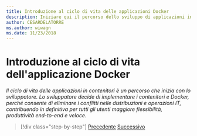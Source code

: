 ```yaml
---
title: Introduzione al ciclo di vita delle applicazioni Docker
description: Iniziare qui il percorso dello sviluppo di applicazioni in contenitori.
author: CESARDELATORRE
ms.author: wiwagn
ms.date: 11/23/2018
---
```

# <a name="introduction-tothe-docker-application-life-cycle"></a>Introduzione al ciclo di vita dell'applicazione Docker

*Il ciclo di vita delle applicazioni in contenitori è un percorso che inizia con lo sviluppatore. Lo sviluppatore decide di implementare i contenitori e Docker, perché consente di eliminare i conflitti nelle distribuzioni e operazioni IT, contribuendo in definitiva per tutti gli utenti maggiore flessibilità, produttività end-to-end e veloce.*

>[!div class="step-by-step"]
>[Precedente](../docker-containers-images-and-registries.md)
>[Successivo](containers-foundation-for-devops-collaboration.md)